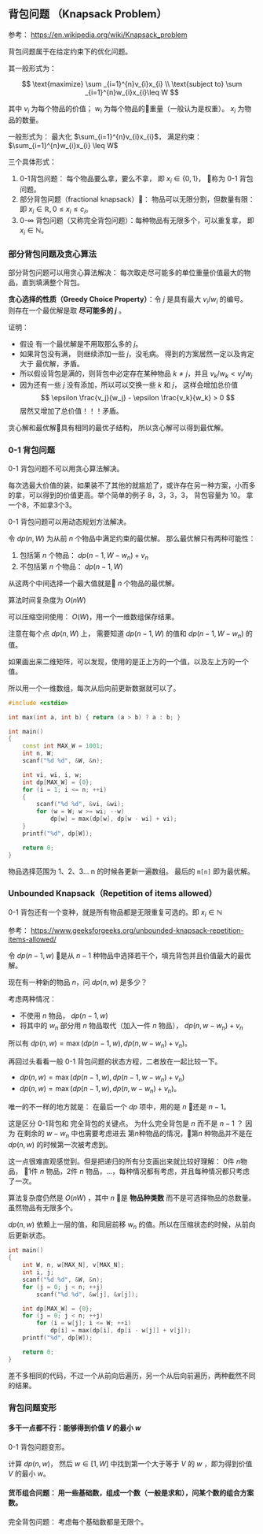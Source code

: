 

## 背包问题 （Knapsack Problem）

参考： https://en.wikipedia.org/wiki/Knapsack_problem

背包问题属于在给定约束下的优化问题。

其一般形式为：

$$
\text{maximize}  \sum _{i=1}^{n}v_{i}x_{i} \\
\text{subject to} \sum _{i=1}^{n}w_{i}x_{i}\leq W  
$$

其中 $v_i$ 为每个物品的价值； $w_i$ 为每个物品的重量（一般认为是权重）。 $x_i$ 为物品的数量。

一般形式为： 最大化 $\sum_{i=1}^{n}v_{i}x_{i}$， 满足约束： $\sum_{i=1}^{n}w_{i}x_{i} \leq W$

三个具体形式：

1. 0-1背包问题： 每个物品要么拿，要么不拿， 即 $x_i \in \{0, 1\}$， 称为 0-1 背包问题。
2. 部分背包问题（fractional knapsack）： 物品可以无限分割，但数量有限： 即 $x_i \in \mathbb{R}, 0 \leq x_i \leq c_i$。
3. 0-$\infty$ 背包问题（又称完全背包问题）：每种物品有无限多个，可以重复拿， 即 $x_i \in \mathbb{N}$。

### 部分背包问题及贪心算法

部分背包问题可以用贪心算法解决： 每次取走尽可能多的单位重量价值最大的物品，直到填满整个背包。

**贪心选择的性质（Greedy Choice Property）**：令 $j$ 是具有最大 $v_i/w_i$ 的编号。 则存在一个最优解是取 **尽可能多的 $j$** 。

证明：

- 假设 有一个最优解是不用取那么多的 $j$。
- 如果背包没有满， 则继续添加一些 $j$，没毛病。 得到的方案居然一定以及肯定大于 最优解，矛盾。
- 所以假设背包是满的，则背包中必定存在某种物品 $k \neq j$，并且 $v_k / w_k < v_j / w_j$
- 因为还有一些 $j$ 没有添加，所以可以交换一些 $k$ 和 $j$， 这样会增加总价值
$$ \epsilon \frac{v_j}{w_j} - \epsilon \frac{v_k}{w_k} > 0 $$
居然又增加了总价值！！！矛盾。

贪心解和最优解具有相同的最优子结构， 所以贪心解可以得到最优解。


### 0-1 背包问题

0-1 背包问题不可以用贪心算法解决。

每次选最大价值的装，如果装不了其他的就尴尬了，或许存在另一种方案，小而多的拿，可以得到的价值更高。举个简单的例子 8，3，3，3， 背包容量为 10。 拿一个8，不如拿3个3。

0-1 背包问题可以用动态规划方法解决。

令 $dp(n, W)$ 为从前 $n$ 个物品中满足约束的最优解。 那么最优解只有两种可能性：

1. 包括第 $n$ 个物品： $dp(n - 1, W - w_n) + v_n$
2. 不包括第 $n$ 个物品： $dp(n - 1, W)$

从这两个中间选择一个最大值就是 $n$ 个物品的最优解。

算法时间复杂度为 $O(nW)$

可以压缩空间使用： $O(W)$，用一个一维数组保存结果。

注意在每个点  $dp(n, W)$ 上， 需要知道 $dp(n - 1, W)$ 的值和 $dp(n - 1, W - w_n)$ 的值。

如果画出来二维矩阵，可以发现，使用的是正上方的一个值，以及左上方的一个值。

所以用一个一维数组，每次从后向前更新数据就可以了。

```cpp
#include <cstdio>

int max(int a, int b) { return (a > b) ? a : b; }

int main()
{
    const int MAX_W = 1001;
    int n, W;
    scanf("%d %d", &W, &n);

    int vi, wi, i, w;
    int dp[MAX_W] = {0};
    for (i = 1; i <= n; ++i)
    {
        scanf("%d %d", &vi, &wi);
        for (w = W; w >= wi; --w)
            dp[w] = max(dp[w], dp[w - wi] + vi);
    }
    printf("%d", dp[W]);

    return 0;
}
```

物品选择范围为 1、2、3... n 的时候各更新一遍数组。 最后的 `m[n]` 即为最优解。


### Unbounded Knapsack（Repetition of items allowed）

0-1 背包还有一个变种，就是所有物品都是无限重复可选的。即 $x_i \in \mathbb{N}$

参考： https://www.geeksforgeeks.org/unbounded-knapsack-repetition-items-allowed/

令 $dp(n-1, w)$ 是从 $n-1$ 种物品中选择若干个，填充背包并且价值最大的最优解。

现在有一种新的物品 $n$，问 $dp(n, w)$ 是多少？

考虑两种情况：

- 不使用 $n$ 物品， $dp(n - 1, w)$
- 将其中的 $w_n$ 部分用 $n$ 物品取代（加入一件 $n$ 物品）， $dp(n, w - w_n) + v_n$

所以有 $dp(n, w) = \max(dp(n - 1, w), dp(n, w - w_n) + v_n)$。 

再回过头看看一般 0-1 背包问题的状态方程，二者放在一起比较一下。

- $dp(n, w) = \max (dp(n - 1, w), dp(n - 1, w - w_n) + v_n)$
- $dp(n, w) = \max(dp(n - 1, w), dp(n, w - w_n) + v_n)$。 

唯一的不一样的地方就是： 在最后一个 $dp$ 项中，用的是 $n$ 还是 $n-1$。

这是区分 0-1背包和 完全背包的关键点。 为什么完全背包是 $n$ 而不是 $n-1$ ？ 因为 在剩余的 $w - w_n$ 中也需要考虑进去 第$n$种物品的情况，第$n$ 种物品并不是在 $dp(n, w)$ 的时候第一次被考虑到。

这一点很难直观感觉到。但是把递归的所有分支画出来就比较好理解： 0件 $n$物品， 1件 $n$ 物品，2件 $n$ 物品，...，每种情况都有考虑，并且每种情况都只考虑了一次。

算法复杂度仍然是 $O(nW)$ ，其中 $n$ 是 **物品种类数** 而不是可选择物品的总数量。虽然物品有无限多个。

$dp(n, w)$ 依赖上一层的值，和同层前移 $w_n$ 的值。所以在压缩状态的时候，从前向后更新状态。


```cpp
int main()
{
    int W, n, w[MAX_N], v[MAX_N];
    int i, j;
    scanf("%d %d", &W, &n);
    for (j = 0; j < n; ++j)
        scanf("%d %d", &w[j], &v[j]);

    int dp[MAX_W] = {0};
    for (j = 0; j < n; ++j)
        for (i = w[j]; i <= W; ++i)
            dp[i] = max(dp[i], dp[i - w[j]] + v[j]);
    printf("%d", dp[W]);

    return 0;
}
```
差不多相同的代码，不过一个从前向后遍历，另一个从后向前遍历，两种截然不同的结果。


### 背包问题变形

#### 多干一点都不行：能够得到价值 $V$ 的最小 $w$

0-1 背包问题变形。

计算 $dp(n, w)$， 然后 $w \in [1, W]$ 中找到第一个大于等于 $V$ 的 $w$ ，即为得到价值$V$ 的最小 $w$。

#### 货币组合问题： 用一些基础数，组成一个数（一般是求和），问某个数的组合方案数。

完全背包问题： 考虑每个基础数都是无限个。